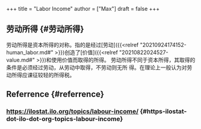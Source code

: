 +++
title = "Labor Income"
author = ["Max"]
draft = false
+++

## 劳动所得 {#劳动所得}

劳动所得是资本所得的对称。指的是经过[劳动]({{<relref "20210924174152-human_labor.md#" >}})创造了[价值]({{<relref "20210822024527-value.md#" >}})和使用价值而取得的所得。
劳动所得不同于资本所得，其取得的条件是必须经过劳动，从劳动中取得，不劳动则无所
得。在理论上一般认为对劳动所得应课征较轻的所得税。


## Referrence {#referrence}


### <https://ilostat.ilo.org/topics/labour-income/> {#https-ilostat-dot-ilo-dot-org-topics-labour-income}
